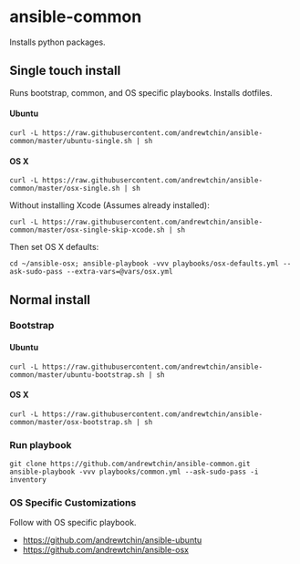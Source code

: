 # ansible-common

Installs python packages.

## Single touch install

Runs bootstrap, common, and OS specific playbooks. Installs dotfiles.

#### Ubuntu

```
curl -L https://raw.githubusercontent.com/andrewtchin/ansible-common/master/ubuntu-single.sh | sh
```

#### OS X

```
curl -L https://raw.githubusercontent.com/andrewtchin/ansible-common/master/osx-single.sh | sh
```

Without installing Xcode (Assumes already installed):
```
curl -L https://raw.githubusercontent.com/andrewtchin/ansible-common/master/osx-single-skip-xcode.sh | sh
```

Then set OS X defaults:
```
cd ~/ansible-osx; ansible-playbook -vvv playbooks/osx-defaults.yml --ask-sudo-pass --extra-vars=@vars/osx.yml
```

## Normal install

### Bootstrap

#### Ubuntu

```
curl -L https://raw.githubusercontent.com/andrewtchin/ansible-common/master/ubuntu-bootstrap.sh | sh
```

#### OS X

```
curl -L https://raw.githubusercontent.com/andrewtchin/ansible-common/master/osx-bootstrap.sh | sh
```

### Run playbook

```
git clone https://github.com/andrewtchin/ansible-common.git
ansible-playbook -vvv playbooks/common.yml --ask-sudo-pass -i inventory
```

### OS Specific Customizations

Follow with OS specific playbook.
* https://github.com/andrewtchin/ansible-ubuntu
* https://github.com/andrewtchin/ansible-osx
